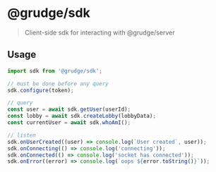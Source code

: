 # @grudge/sdk

> Client-side sdk for interacting with @grudge/server

## Usage

```js
import sdk from '@grudge/sdk';

// must be done before any query
sdk.configure(token);

// query
const user = await sdk.getUser(userId);
const lobby = await sdk.createLobby(lobbyData);
const currentUser = await sdk.whoAmI();

// listen
sdk.onUserCreated((user) => console.log(`User created`, user));
sdk.onConnecting(() => console.log('connecting'));
sdk.onConnected(() => console.log('socket has connected'));
sdk.onError((error) => console.log(`oops ${error.toString()}`));
```
